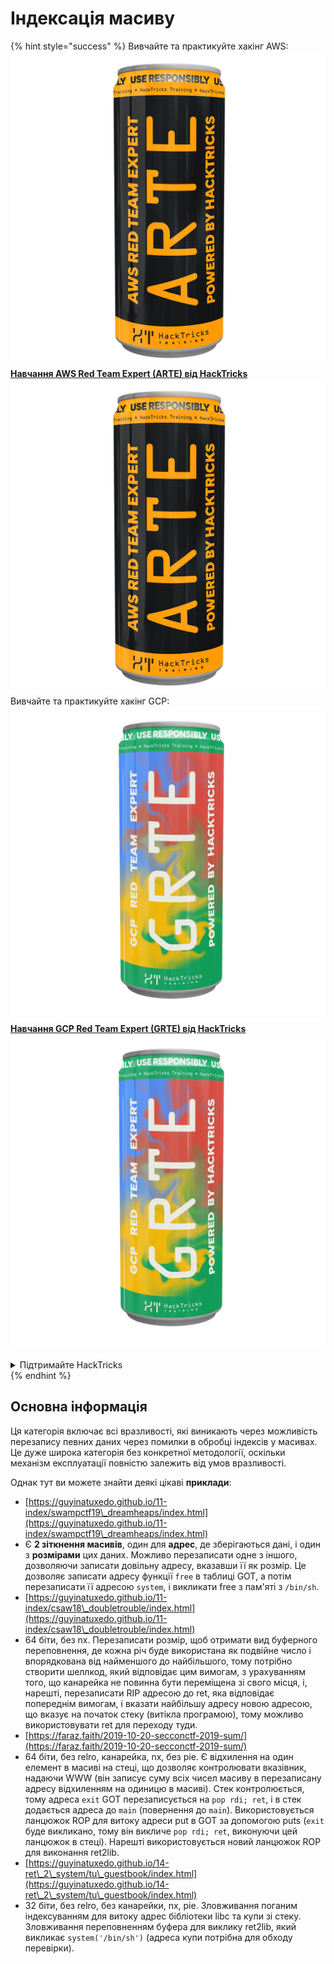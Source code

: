 # Індексація масиву

{% hint style="success" %}
Вивчайте та практикуйте хакінг AWS: <img src="/.gitbook/assets/arte.png" alt="" data-size="line">[**Навчання AWS Red Team Expert (ARTE) від HackTricks**](https://training.hacktricks.xyz/courses/arte)<img src="/.gitbook/assets/arte.png" alt="" data-size="line">\
Вивчайте та практикуйте хакінг GCP: <img src="/.gitbook/assets/grte.png" alt="" data-size="line">[**Навчання GCP Red Team Expert (GRTE) від HackTricks**<img src="/.gitbook/assets/grte.png" alt="" data-size="line">](https://training.hacktricks.xyz/courses/grte)

<details>

<summary>Підтримайте HackTricks</summary>

* Перевірте [**плани підписки**](https://github.com/sponsors/carlospolop)!
* **Приєднуйтесь до** 💬 [**групи Discord**](https://discord.gg/hRep4RUj7f) або [**групи Telegram**](https://t.me/peass) або **слідкуйте** за нами на **Twitter** 🐦 [**@hacktricks\_live**](https://twitter.com/hacktricks\_live)**.**
* **Поширюйте хакерські трюки, надсилаючи PR до** [**HackTricks**](https://github.com/carlospolop/hacktricks) та [**HackTricks Cloud**](https://github.com/carlospolop/hacktricks-cloud) репозиторіїв на GitHub.

</details>
{% endhint %}

## Основна інформація

Ця категорія включає всі вразливості, які виникають через можливість перезапису певних даних через помилки в обробці індексів у масивах. Це дуже широка категорія без конкретної методології, оскільки механізм експлуатації повністю залежить від умов вразливості.

Однак тут ви можете знайти деякі цікаві **приклади**:

* [https://guyinatuxedo.github.io/11-index/swampctf19\_dreamheaps/index.html](https://guyinatuxedo.github.io/11-index/swampctf19\_dreamheaps/index.html)
* Є **2 зіткнення масивів**, один для **адрес**, де зберігаються дані, і один з **розмірами** цих даних. Можливо перезаписати одне з іншого, дозволяючи записати довільну адресу, вказавши її як розмір. Це дозволяє записати адресу функції `free` в таблиці GOT, а потім перезаписати її адресою `system`, і викликати free з пам'яті з `/bin/sh`.
* [https://guyinatuxedo.github.io/11-index/csaw18\_doubletrouble/index.html](https://guyinatuxedo.github.io/11-index/csaw18\_doubletrouble/index.html)
* 64 біти, без nx. Перезаписати розмір, щоб отримати вид буферного переповнення, де кожна річ буде використана як подвійне число і впорядкована від найменшого до найбільшого, тому потрібно створити шеллкод, який відповідає цим вимогам, з урахуванням того, що канарейка не повинна бути переміщена зі свого місця, і, нарешті, перезаписати RIP адресою до ret, яка відповідає попереднім вимогам, і вказати найбільшу адресу новою адресою, що вказує на початок стеку (витікла програмою), тому можливо використовувати ret для переходу туди.
* [https://faraz.faith/2019-10-20-secconctf-2019-sum/](https://faraz.faith/2019-10-20-secconctf-2019-sum/)
* 64 біти, без relro, канарейка, nx, без pie. Є відхилення на один елемент в масиві на стеці, що дозволяє контролювати вказівник, надаючи WWW (він записує суму всіх чисел масиву в перезаписану адресу відхиленням на одиницю в масиві). Стек контролюється, тому адреса `exit` GOT перезаписується на `pop rdi; ret`, і в стек додається адреса до `main` (повернення до `main`). Використовується ланцюжок ROP для витоку адреси put в GOT за допомогою puts (`exit` буде викликано, тому він викличе `pop rdi; ret`, виконуючи цей ланцюжок в стеці). Нарешті використовується новий ланцюжок ROP для виконання ret2lib.
* [https://guyinatuxedo.github.io/14-ret\_2\_system/tu\_guestbook/index.html](https://guyinatuxedo.github.io/14-ret\_2\_system/tu\_guestbook/index.html)
* 32 біти, без relro, без канарейки, nx, pie. Зловживання поганим індексуванням для витоку адрес бібліотеки libc та купи зі стеку. Зловживання переповненням буфера для виклику ret2lib, який викликає `system('/bin/sh')` (адреса купи потрібна для обходу перевірки).
